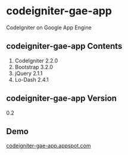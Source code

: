 codeigniter-gae-app
===================

CodeIgniter on Google App Engine


codeigniter-gae-app Contents
----------------------------

1. CodeIgniter 2.2.0
2. Bootstrap 3.2.0
3. jQuery 2.1.1
4. Lo-Dash 2.4.1


codeigniter-gae-app Version
---------------------------
0.2


Demo
----
[codeigniter-gae-app.appspot.com](http://codeigniter-gae-app.appspot.com/)


